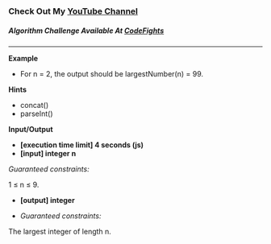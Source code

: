 ### Check Out My [YouTube Channel](https://www.YouTube.com/CodingTutorials360)

##### Algorithm Challenge Available At [CodeFights](https://codefights.com/arcade/code-arcade/intro-gates/SZB5XypsMokGusDhX)

---

**Example**

- For n = 2, the output should be
  largestNumber(n) = 99.

**Hints**

- concat()
- parseInt()

**Input/Output**

- **[execution time limit] 4 seconds (js)**
- **[input] integer n**

_Guaranteed constraints:_

1 ≤ n ≤ 9.

- **[output] integer**

- _Guaranteed constraints:_

The largest integer of length n.
